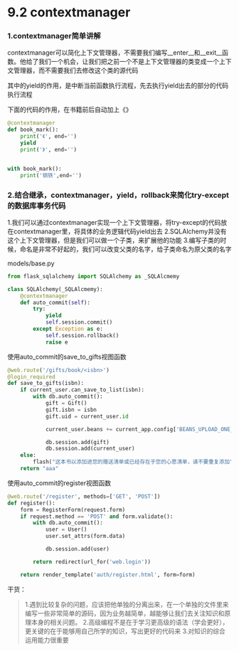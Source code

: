 # 9.2 contextmanager

### 1.contextmanager简单讲解
contextmanager可以简化上下文管理器，不需要我们编写\_\_enter\_\_和\_\_exit__函数。他给了我们一个机会，让我们把之前一个不是上下文管理器的类变成一个上下文管理器，而不需要我们去修改这个类的源代码

其中的yield的作用，是中断当前函数执行流程，先去执行yield出去的部分的代码执行流程

下面的代码的作用，在书籍前后自动加上《》
```python
@contextmanager
def book_mark():
    print('《', end='')
    yield
    print('》', end='')


with book_mark():
    print('钢铁',end='')
```

### 2.结合继承，contextmanager，yield，rollback来简化try-except的数据库事务代码

1.我们可以通过contextmanager实现一个上下文管理器，将try-except的代码放在contextmanager里，将具体的业务逻辑代码yield出去
2.SQLAlchemy并没有这个上下文管理器，但是我们可以做一个子类，来扩展他的功能
3.编写子类的时候，命名是非常不好起的，我们可以改变父类的名字，给子类命名为原父类的名字


models/base.py
```python
from flask_sqlalchemy import SQLAlchemy as _SQLAlcmemy

class SQLAlchemy(_SQLAlcmemy):
    @contextmanager
    def auto_commit(self):
        try:
            yield
            self.session.commit()
        except Exception as e:
            self.session.rollback()
            raise e
```

使用auto_commit的save_to_gifts视图函数
```python
@web.route('/gifts/book/<isbn>')
@login_required
def save_to_gifts(isbn):
    if current_user.can_save_to_list(isbn):
        with db.auto_commit():
            gift = Gift()
            gift.isbn = isbn
            gift.uid = current_user.id

            current_user.beans += current_app.config['BEANS_UPLOAD_ONE_BOOK']

            db.session.add(gift)
            db.session.add(current_user)
    else:
        flash("这本书以添加进您的赠送清单或已经存在于您的心愿清单，请不要重复添加")
    return "aaa"
```

使用auto_commit的register视图函数
```python
@web.route('/register', methods=['GET', 'POST'])
def register():
    form = RegisterForm(request.form)
    if request.method == 'POST' and form.validate():
        with db.auto_commit():
            user = User()
            user.set_attrs(form.data)

            db.session.add(user)

        return redirect(url_for('web.login'))

    return render_template('auth/register.html', form=form)
```

干货：
> 1.遇到比较复杂的问题，应该把他单独的分离出来，在一个单独的文件里来编写一些非常简单的源码，因为业务越简单，越能够让我们去关注知识和原理本身的相关问题。
2.高级编程不是在于学习更高级的语法（学会更好），更关键的在于能够用自己所学的知识，写出更好的代码来
3.对知识的综合运用能力很重要




